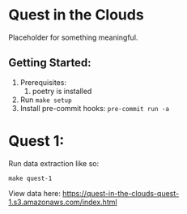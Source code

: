 # Quest in the Clouds
Placeholder for something meaningful.

## Getting Started:
1. Prerequisites:
   1. poetry is installed
2. Run `make setup`
3. Install pre-commit hooks: `pre-commit run -a`


# Quest 1:
Run data extraction like so:
```shell
make quest-1
```
View data here: https://quest-in-the-clouds-quest-1.s3.amazonaws.com/index.html
